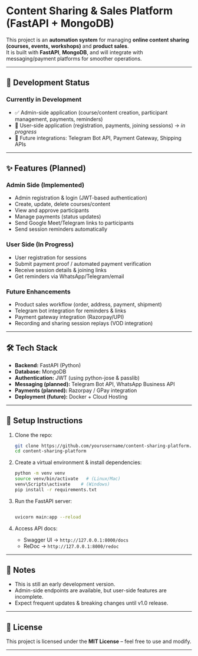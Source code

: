 # Content Sharing & Sales Platform (FastAPI + MongoDB)

This project is an **automation system** for managing **online content sharing (courses, events, workshops)** and **product sales**.  
It is built with **FastAPI**, **MongoDB**, and will integrate with messaging/payment platforms for smoother operations.

---

## 🚧 Development Status

### Currently in Development

- ✅ Admin-side application (course/content creation, participant management, payments, reminders)  
- 🔄 User-side application (registration, payments, joining sessions) → *in progress*  
- 🔮 Future integrations: Telegram Bot API, Payment Gateway, Shipping APIs

---

## ✨ Features (Planned)

### Admin Side (Implemented)

- Admin registration & login (JWT-based authentication)  
- Create, update, delete courses/content  
- View and approve participants  
- Manage payments (status updates)  
- Send Google Meet/Telegram links to participants  
- Send session reminders automatically  

### User Side (In Progress)

- User registration for sessions  
- Submit payment proof / automated payment verification  
- Receive session details & joining links  
- Get reminders via WhatsApp/Telegram/email  

### Future Enhancements

- Product sales workflow (order, address, payment, shipment)  
- Telegram bot integration for reminders & links  
- Payment gateway integration (Razorpay/UPI)  
- Recording and sharing session replays (VOD integration)

---

## 🛠️ Tech Stack

- **Backend:** FastAPI (Python)  
- **Database:** MongoDB  
- **Authentication:** JWT (using python-jose & passlib)  
- **Messaging (planned):** Telegram Bot API, WhatsApp Business API  
- **Payments (planned):** Razorpay / GPay integration  
- **Deployment (future):** Docker + Cloud Hosting

---

## 🚀 Setup Instructions

1. Clone the repo:

   ```bash
   git clone https://github.com/yourusername/content-sharing-platform.git
   cd content-sharing-platform

2. Create a virtual environment & install dependencies:

   ```bash
   python -m venv venv
   source venv/bin/activate   # (Linux/Mac)
   venv\Scripts\activate    # (Windows)
   pip install -r requirements.txt
   ```

3. Run the FastAPI server:

   ```bash

   uvicorn main:app --reload

   ```

4. Access API docs:
   - Swagger UI → `http://127.0.0.1:8000/docs`  
   - ReDoc → `http://127.0.0.1:8000/redoc`  

---

## 📌 Notes

- This is still an early development version.  
- Admin-side endpoints are available, but user-side features are incomplete.  
- Expect frequent updates & breaking changes until v1.0 release.

---

## 📄 License

This project is licensed under the **MIT License** – feel free to use and modify.

---
